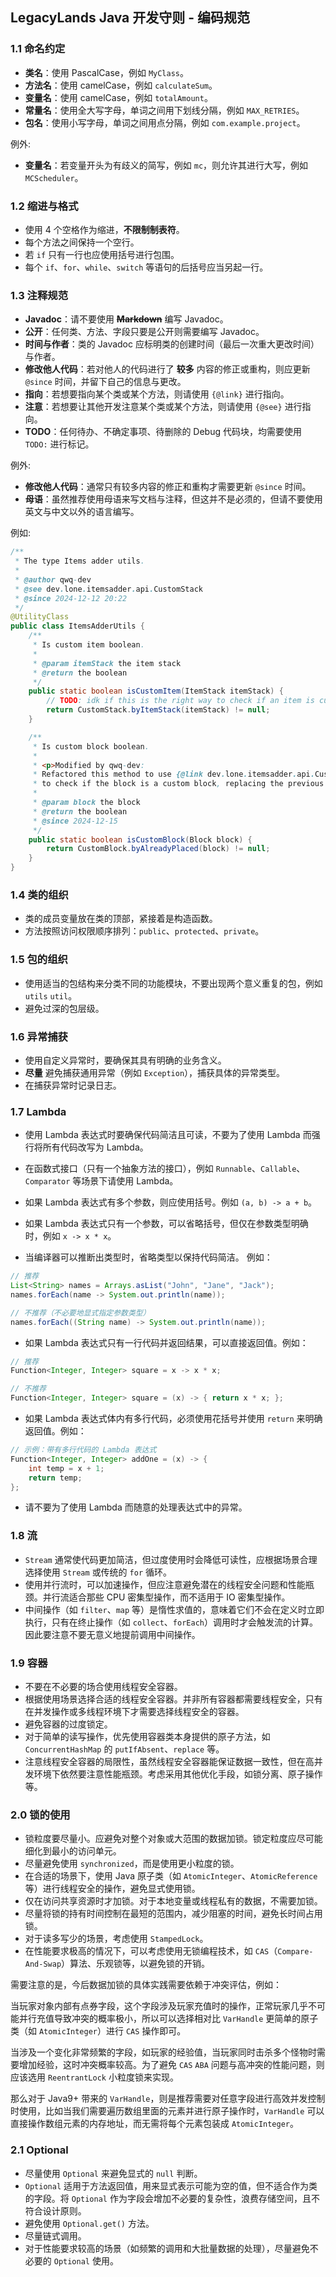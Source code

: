 ##  LegacyLands Java 开发守则 - 编码规范

### 1.1 命名约定

- **类名**：使用 PascalCase，例如 `MyClass`。
- **方法名**：使用 camelCase，例如 `calculateSum`。
- **变量名**：使用 camelCase，例如 `totalAmount`。
- **常量名**：使用全大写字母，单词之间用下划线分隔，例如 `MAX_RETRIES`。
- **包名**：使用小写字母，单词之间用点分隔，例如 `com.example.project`。

例外:

- **变量名**：若变量开头为有歧义的简写，例如 `mc`，则允许其进行大写，例如 `MCScheduler`。

### 1.2 缩进与格式

- 使用 4 个空格作为缩进，**不限制制表符**。
- 每个方法之间保持一个空行。
- 若 `if` 只有一行也应使用括号进行包围。
- 每个 `if`、`for`、`while`、`switch` 等语句的后括号应当另起一行。

### 1.3 注释规范

- **Javadoc**：请不要使用 **~~Markdown~~** 编写 Javadoc。
- **公开**：任何类、方法、字段只要是公开则需要编写 Javadoc。
- **时间与作者**：类的 Javadoc 应标明类的创建时间（最后一次重大更改时间）与作者。
- **修改他人代码**：若对他人的代码进行了 **较多** 内容的修正或重构，则应更新 `@since` 时间，并留下自己的信息与更改。
- **指向**：若想要指向某个类或某个方法，则请使用 `{@link}` 进行指向。
- **注意**：若想要让其他开发注意某个类或某个方法，则请使用 `{@see}` 进行指向。
- **TODO**：任何待办、不确定事项、待删除的 Debug 代码块，均需要使用 `TODO:` 进行标记。

例外:

- **修改他人代码**：通常只有较多内容的修正和重构才需要更新 `@since` 时间。
- **母语**：虽然推荐使用母语来写文档与注释，但这并不是必须的，但请不要使用英文与中文以外的语言编写。

例如:

```java
/**
 * The type Items adder utils.
 *
 * @author qwq-dev
 * @see dev.lone.itemsadder.api.CustomStack
 * @since 2024-12-12 20:22
 */
@UtilityClass
public class ItemsAdderUtils {
    /**
     * Is custom item boolean.
     *
     * @param itemStack the item stack
     * @return the boolean
     */
    public static boolean isCustomItem(ItemStack itemStack) {
        // TODO: idk if this is the right way to check if an item is custom
        return CustomStack.byItemStack(itemStack) != null;
    }

    /**
     * Is custom block boolean.
     *
     * <p>Modified by qwq-dev:
     * Refactored this method to use {@link dev.lone.itemsadder.api.CustomBlock#byAlreadyPlaced(org.bukkit.block.Block)}
     * to check if the block is a custom block, replacing the previous implementation.
     *
     * @param block the block
     * @return the boolean
     * @since 2024-12-15
     */
    public static boolean isCustomBlock(Block block) {
        return CustomBlock.byAlreadyPlaced(block) != null;
    }
}
```

### 1.4 类的组织

- 类的成员变量放在类的顶部，紧接着是构造函数。
- 方法按照访问权限顺序排列：`public`、`protected`、`private`。

### 1.5 包的组织

- 使用适当的包结构来分类不同的功能模块，不要出现两个意义重复的包，例如 `utils` `util`。
- 避免过深的包层级。

### 1.6 异常捕获

- 使用自定义异常时，要确保其具有明确的业务含义。
- **尽量** 避免捕获通用异常（例如 `Exception`），捕获具体的异常类型。
- 在捕获异常时记录日志。

### 1.7 Lambda

- 使用 Lambda 表达式时要确保代码简洁且可读，不要为了使用 Lambda 而强行将所有代码改写为 Lambda。
- 在函数式接口（只有一个抽象方法的接口），例如 `Runnable`、`Callable`、`Comparator` 等场景下请使用 Lambda。
- 如果 Lambda 表达式有多个参数，则应使用括号。例如 `(a, b) -> a + b`。
- 如果 Lambda 表达式只有一个参数，可以省略括号，但仅在参数类型明确时，例如 `x -> x * x`。


- 当编译器可以推断出类型时，省略类型以保持代码简洁。 例如：

```java
// 推荐
List<String> names = Arrays.asList("John", "Jane", "Jack");
names.forEach(name -> System.out.println(name));

// 不推荐（不必要地显式指定参数类型）
names.forEach((String name) -> System.out.println(name));
```

- 如果 Lambda 表达式只有一行代码并返回结果，可以直接返回值。例如：

```java
// 推荐
Function<Integer, Integer> square = x -> x * x;

// 不推荐
Function<Integer, Integer> square = (x) -> { return x * x; };
```

- 如果 Lambda 表达式体内有多行代码，必须使用花括号并使用 `return` 来明确返回值。例如：

```java
// 示例：带有多行代码的 Lambda 表达式
Function<Integer, Integer> addOne = (x) -> {
    int temp = x + 1;
    return temp;
};
```

- 请不要为了使用 Lambda 而随意的处理表达式中的异常。

### 1.8 流

- `Stream` 通常使代码更加简洁，但过度使用时会降低可读性，应根据场景合理选择使用 `Stream` 或传统的 `for` 循环。
- 使用并行流时，可以加速操作，但应注意避免潜在的线程安全问题和性能瓶颈。并行流适合那些 CPU 密集型操作，而不适用于 IO 密集型操作。
- 中间操作（如 `filter`、`map` 等）是惰性求值的，意味着它们不会在定义时立即执行，只有在终止操作（如 `collect`、`forEach`）调用时才会触发流的计算。因此要注意不要无意义地提前调用中间操作。

### 1.9 容器

- 不要在不必要的场合使用线程安全容器。
- 根据使用场景选择合适的线程安全容器。并非所有容器都需要线程安全，只有在并发操作或多线程环境下才需要选择线程安全的容器。
- 避免容器的过度锁定。
- 对于简单的读写操作，优先使用容器类本身提供的原子方法，如 `ConcurrentHashMap` 的 `putIfAbsent`、`replace` 等。
- 注意线程安全容器的局限性，虽然线程安全容器能保证数据一致性，但在高并发环境下依然要注意性能瓶颈。考虑采用其他优化手段，如锁分离、原子操作等。

### 2.0 锁的使用

- 锁粒度要尽量小。应避免对整个对象或大范围的数据加锁。锁定粒度应尽可能细化到最小的访问单元。
- 尽量避免使用 `synchronized`，而是使用更小粒度的锁。
- 在合适的场景下，使用 Java 原子类（如 `AtomicInteger`、`AtomicReference` 等）进行线程安全的操作，避免显式使用锁。
- 仅在访问共享资源时才加锁。对于本地变量或线程私有的数据，不需要加锁。
- 尽量将锁的持有时间控制在最短的范围内，减少阻塞的时间，避免长时间占用锁。
- 对于读多写少的场景，考虑使用 `StampedLock`。
- 在性能要求极高的情况下，可以考虑使用无锁编程技术，如 `CAS`（`Compare-And-Swap`）算法、乐观锁等，以避免锁的开销。

需要注意的是，今后数据加锁的具体实践需要依赖于冲突评估，例如：

当玩家对象内部有点券字段，这个字段涉及玩家充值时的操作，正常玩家几乎不可能并行充值导致冲突的概率极小，所以可以选择相对比 `VarHandle` 更简单的原子类（如 `AtomicInteger`）进行 `CAS` 操作即可。

当涉及一个变化非常频繁的字段，如玩家的经验值，当玩家同时击杀多个怪物时需要增加经验，这时冲突概率较高。为了避免 `CAS` `ABA` 问题与高冲突的性能问题，则应该选用 `ReentrantLock` 小粒度锁来实现。

那么对于 Java9+ 带来的 `VarHandle`，则是推荐需要对任意字段进行高效并发控制时使用，比如当我们需要遍历数组里面的元素并进行原子操作时，`VarHandle` 可以直接操作数组元素的内存地址，而无需将每个元素包装成 `AtomicInteger`。

### 2.1 Optional

- 尽量使用 `Optional` 来避免显式的 `null` 判断。
- `Optional` 适用于方法返回值，用来显式表示可能为空的值，但不适合作为类的字段。将 `Optional` 作为字段会增加不必要的复杂性，浪费存储空间，且不符合设计原则。
- 避免使用 `Optional.get()` 方法。
- 尽量链式调用。
- 对于性能要求较高的场景（如频繁的调用和大批量数据的处理），尽量避免不必要的 `Optional` 使用。
